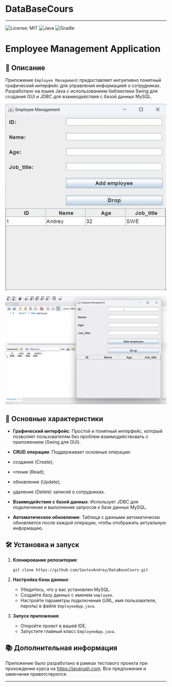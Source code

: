 # DataBaseCours
---
![License: MIT](https://img.shields.io/badge/License-MIT-green.svg)
![Java](https://img.shields.io/badge/Java-1.8-blue)
![Gradle](https://img.shields.io/badge/build-Gradle-blue)

# Employee Management Application

## 📌 Описание

Приложение `Employee Management` предоставляет интуитивно понятный графический интерфейс для управления информацией о сотрудниках. Разработано на языке Java с использованием библиотеки Swing для создания GUI и JDBC для взаимодействия с базой данных MySQL.

![Скриншот приложения](https://github.com/SautovAndrey/DataBaseCours/blob/e9002d291d7f613eaa969dd071088eaed47efa8d/DB.jpg)

![Демонстрация приложения](https://github.com/SautovAndrey/DataBaseCours/blob/e9002d291d7f613eaa969dd071088eaed47efa8d/softDB.gif)

## 🚀 Основные характеристики

- **Графический интерфейс**: Простой и понятный интерфейс, который позволяет пользователям без проблем взаимодействовать с приложением (Swing для GUI).
  
- **CRUD операции**: Поддерживает основные операции:
- создание (Create);
- чтение (Read);
- обновление (Update);
- удаление (Delete) записей о сотрудниках.
  
- **Взаимодействие с базой данных**: Использует JDBC для подключения и выполнения запросов к базе данных MySQL.

- **Автоматическое обновление**: Таблица с данными автоматически обновляется после каждой операции, чтобы отображать актуальную информацию.

## 🛠 Установка и запуск

1. **Клонирование репозитория**:
   ```
   git clone https://github.com/SautovAndrey/DataBaseCours.git
   ```

2. **Настройка базы данных**:
   - Убедитесь, что у вас установлен MySQL.
   - Создайте базу данных с именем `employee`.
   - Настройте параметры подключения (URL, имя пользователя, пароль) в файле `EmployeeApp.java`.

3. **Запуск приложения**:
   - Откройте проект в вашей IDE.
   - Запустите главный класс `EmployeeApp.java`.

## 📚 Дополнительная информация

Приложение было разработано в рамках тестового проекта при прохождении курса на https://javarush.com. Все предложения и замечания приветствуются.

---
